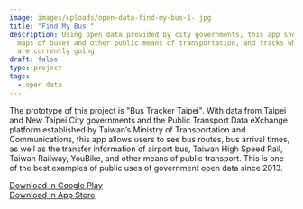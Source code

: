 ```yaml
---
image: images/uploads/open-data-find-my-bus-1-.jpg
title: "Find My Bus "
description: Using open data provided by city governments, this app shows route
  maps of buses and other public means of transportation, and tracks where they
  are currently going.
draft: false
type: project
tags:
  - open data
---
```

The prototype of this project is "Bus Tracker Taipei". With data from Taipei and New Taipei City governments and the Public Transport Data eXchange platform established by Taiwan’s Ministry of Transportation and Communications, this app allows users to see bus routes, bus arrival times, as well as the transfer information of airport bus, Taiwan High Speed Rail, Taiwan Railway, YouBike, and other means of public transport. This is one of the best examples of public uses of government open data since 2013. 

[Download in Google Play](https://play.google.com/store/apps/details?id=nexti.android.bustaipei&hl=zh_TW&gl=US)\
[Download in App Store](https://apps.apple.com/tw/app/%E5%8F%B0%E5%8C%97%E7%AD%89%E5%85%AC%E8%BB%8A-%E5%85%AC%E8%BB%8A%E8%B7%AF%E7%B7%9A-%E6%8D%B7%E9%81%8B-%E5%8F%B0%E9%90%B5%E5%8B%95%E6%85%8B%E6%9F%A5%E8%A9%A2/id511832182)